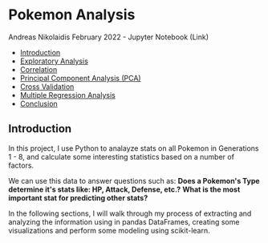 # Pokemon Analysis
Andreas Nikolaidis
February 2022 - Jupyter Notebook (Link)

- [Introduction](docs/Introduction.md)
- [Exploratory Analysis](docs/README.md)
- [Correlation](docs/README.md)
- [Principal Component Analysis (PCA)](docs/README.md)
- [Cross Validation](docs/README.md)
- [Multiple Regression Analysis](docs/README.md)
- [Conclusion](docs/README.md)

## Introduction
In this project, I use Python to analayze stats on all Pokemon in Generations 1 - 8, and calculate some interesting statistics based on a number of factors. 

We can use this data to answer questions such as:
**Does a Pokemon's Type determine it's stats like: HP, Attack, Defense, etc.?**
**What is the most important stat for predicting other stats?**

In the following sections, I will walk through my process of extracting and analyzing the information using in pandas DataFrames, creating some visualizations and perform some modeling using scikit-learn.
